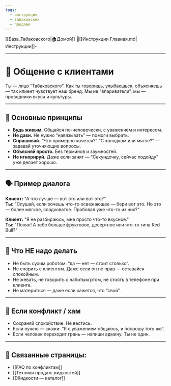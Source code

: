 ```yaml
---
tags:
  - инструкция
  - табаковский
  - продажи
---
```

[[База_Табаковского|🏠Домой]]
📁[[Инструкции Главная.md|Инструкции]]-

---

# 💬 Общение с клиентами

Ты — лицо “Табаковского”. Как ты говоришь, улыбаешься, объясняешь — так клиент чувствует наш бренд. Мы не “впариватели”, мы — проводники вкуса и культуры.

---

## 🤝 Основные принципы

- **Будь живым.** Общайся по-человечески, с уважением и интересом.
- **Не дави.** Не нужно “навязывать” — помоги выбрать.
- **Спрашивай.** “Что примерно хочется?” “С холодком или мягче?” — задавай уточняющие вопросы.
- **Объясняй просто.** Без терминов и заумностей.
- **Не игнорируй.** Даже если занят — “Секундочку, сейчас подойду” уже делает хорошо.

---

## 🗣️ Пример диалога

**Клиент:** "А что лучше — вот это или вот это?"  
**Ты:** "Слушай, если хочешь что-то освежающее — бери вот это. Но это — более мягкое, сладковатое. Пробовал уже что-то из них?"

**Клиент:** "Я не разбираюсь, мне просто что-то вкусное."  
**Ты:** "Понял! А тебе больше фруктовое, десертное или что-то типа Red Bull?"

---

## 🚫 Что НЕ надо делать

- Не быть сухим роботом: “да — нет — стоит столько”.
- Не спорить с клиентом. Даже если он не прав — оставайся спокойным.
- Не жевать, не говорить с набитым ртом, не стоять в телефоне при клиенте.
- Не материться — даже если кажется, что “свой”.

---

## 🧠 Если конфликт / хам

- Сохраняй спокойствие. Не вестись.
- Если нужно — скажи: “Я с уважением общаюсь, и попрошу того же”.
- Если человек переходит грань — напиши админу. Ты не один.

---

## 📎 Связанные страницы:
- [[FAQ по конфликтам]]
- [[Техники продаж жидкостей]]
- [[Жидкости — каталог]]
